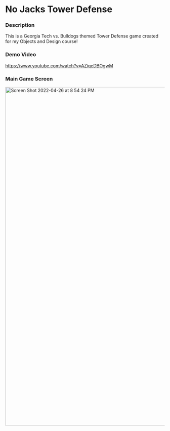 # No Jacks Tower Defense

### Description
This is a Georgia Tech vs. Bulldogs themed Tower Defense game created for my Objects and Design course!

### Demo Video
https://www.youtube.com/watch?v=AZiqeDBOgwM

### Main Game Screen
<img width="1071" alt="Screen Shot 2022-04-26 at 8 54 24 PM" src="https://github.gatech.edu/storage/user/55340/files/78437767-9741-47bb-b676-8b9cb1b0e4c6">
